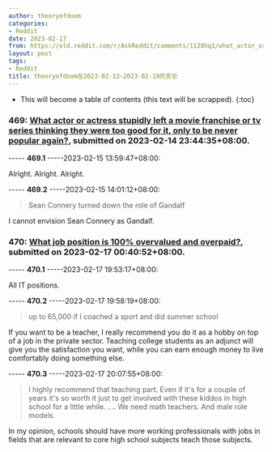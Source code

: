 ```yaml
---
author: theoryofdoom
categories:
- Reddit
date: 2023-02-17
from: https://old.reddit.com/r/AskReddit/comments/1128hq1/what_actor_or_actress_stupidly_left_a_movie/
layout: post
tags:
- Reddit
title: theoryofdoom在2023-02-13~2023-02-19的言论
---
```


* This will become a table of contents (this text will be scrapped).
{:toc}

### 469: [What actor or actress stupidly left a movie franchise or tv series thinking they were too good for it, only to be never popular again?](https://old.reddit.com/r/AskReddit/comments/1128hq1/what_actor_or_actress_stupidly_left_a_movie/), submitted on 2023-02-14 23:44:35+08:00.

----- __469.1__ -----2023-02-15 13:59:47+08:00:

Alright.  Alright.  Alright.

----- __469.2__ -----2023-02-15 14:01:12+08:00:

> Sean Connery turned down the role of Gandalf

I cannot envision Sean Connery as Gandalf.

### 470: [What job position is 100% overvalued and overpaid?](https://old.reddit.com/r/AskReddit/comments/113uw7u/what_job_position_is_100_overvalued_and_overpaid/), submitted on 2023-02-17 00:40:52+08:00.

----- __470.1__ -----2023-02-17 19:53:17+08:00:

All IT positions.

----- __470.2__ -----2023-02-17 19:58:19+08:00:

> up to 65,000 if I coached a sport and did summer school

If you want to be a teacher, I really recommend you do it as a hobby on top of a job in the private sector.  Teaching college students as an adjunct will give you the satisfaction you want, while you can earn enough money to live comfortably doing something else.

----- __470.3__ -----2023-02-17 20:07:55+08:00:

> I highly recommend that teaching part. Even if it's for a couple of years it's so worth it just to get involved with these kiddos in high school for a little while. .... We need math teachers. And male role models.

In my opinion, schools should have more working professionals with jobs in fields that are relevant to core high school subjects teach those subjects.

